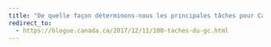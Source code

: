 ```yaml
---
title: "De quelle façon déterminons-nous les principales tâches pour Canada.ca"
redirect_to:
  - https://blogue.canada.ca/2017/12/11/100-taches-du-gc.html
---
```

